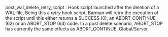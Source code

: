 post_wal_delete_retry_script
:   Hook script launched after the deletion of a WAL file.
    Being this a _retry_ hook script, Barman will retry the execution of the
    script until this either returns a SUCCESS (0), an ABORT_CONTINUE (62) or
    an ABORT_STOP (63) code. In a post delete scenario, ABORT_STOP
    has currently the same effects as ABORT_CONTINUE. Global/Server.
